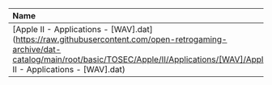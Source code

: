 |Name|Size|
|:---|---:|
|[Apple II - Applications - [WAV].dat](https://raw.githubusercontent.com/open-retrogaming-archive/dat-catalog/main/root/basic/TOSEC/Apple/II/Applications/[WAV]/Apple II - Applications - [WAV].dat)|37049|
